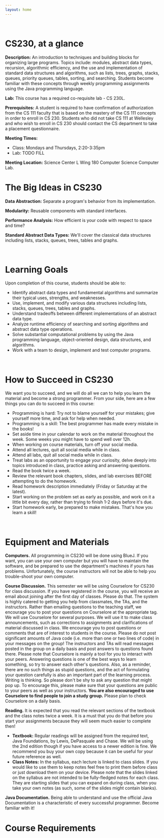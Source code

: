 ```yaml
---
layout: home
---
```



<br/>


# CS230, at a glance

**Description:** An introduction to techniques and building blocks for organizing large programs. Topics include: modules, abstract data types, recursion, algorithmic efficiency, and the use and implementation of standard data structures and algorithms, such as lists, trees, graphs, stacks, queues, priority queues, tables, sorting, and searching. Students become familiar with these concepts through weekly programming assignments using the Java programming language. 

**Lab:** This course has a required co-requisite lab - CS 230L.

**Prerequisites:** A student is required to have confirmation of authorization from the CS 111 faculty that is based on the mastery of the CS 111 concepts in order to enroll in CS 230. Students who did not take CS 111 at Wellesley and who wish to enroll in CS 230 should contact the CS department to take a placement questionnaire.

**Meeting Times:**
* Class: Mondays and Thursdays, 2:20-3:35pm
* Lab: TODO FILL

**Meeting Location:** Science Center L Wing 180 Computer Science Computer Lab.





# The Big Ideas in CS230

**Data Abstraction:** Separate a program's behavior from its implementation.

**Modularity:** Reusable components with standard interfaces.

**Performance Analysis:** How efficient is your code with respect to space and time?

**Standard Abstract Data Types:** We'll cover the classical data structures including lists, stacks, queues, trees, tables and graphs.

<br/>

# Learning Goals

Upon completion of this course, students should be able to:

* Identify abstract data types and fundamental algorithms and summarize their typical uses, strengths, and weaknesses.
* Use, implement, and modify various data structures including lists, stacks, queues, trees, tables and graphs.
* Understand tradeoffs between different implementations of an abstract data type.
* Analyze runtime efficiency of searching and sorting algorithms and abstract data type operations.
* Solve substantial computational problems by using the Java programming language, object-oriented design, data structures, and algorithms.  
* Work with a team to design, implement and test computer programs.


<br/>


# How to Succeed in CS230

We want you to succeed, and we will do all we can to help you learn the material and become a strong programmer. From your side, here are a few things you can do to succeed in this course:

* Programming is hard: Try not to blame yourself for your mistakes; give yourself more time, and ask for help when needed.
* Programming is a skill: The best programmer has made every mistake in the books!
* Set aside time in your calendar to work on the material throughout the week. Some weeks you might have to spend well over 12h.
* When working on course materials, turn off your social media.
* Attend all lectures, quit all social media while in class.
* Attend all labs, quit all social media while in class.
* Treat labs as an opportunity to engage your curiosity, delve deeply into topics introduced in class, practice asking and answering questions.
* Read the book twice a week.
* Review the relevant book chapters, slides, and lab exercises BEFORE attempting to do the homework.
* Read homework description immediately (Friday or Saturday at the latest).
* Start working on the problem set as early as possible, and work on it a little bit every day, rather than trying to finish 1-2 days before it's due.
* Start homework early, be prepared to make mistakes. That's how you learn a skill!


<br/>


# Equipment and Materials

**Computers.** All programming in CS230 will be done using BlueJ. If you want, you can use your own computer but you will have to maintain the software, and be prepared to use the department's machines if yours has problems. Unfortunately, the course instructors will not be able to help you trouble-shoot your own computer.

**Course Discussion.** This semester we will be using Courselore for CS230 for class discussion. If you have registered in the course, you will receive an email about joining after the first day of classes. Please do that. The system is highly catered to getting you help from classmates, the TAs, and the instructors. Rather than emailing questions to the teaching staff, we encourage you to post your questions on Courselore at the appropriate tag. We will use Courselore for several purposes. We will use it to make class announcements, such as corrections to assignments and clarifications of material discussed in class. We encourage you to post questions or comments that are of interest to students in the course. Please do not post significant amounts of Java code (i.e. more than one or two lines of code) in your messages on the group! The instructors and TAs will read messages posted in the group on a daily basis and post answers to questions found there. Please note that Courselore is mainly a tool for you to interact with your peers. Answering questions is one of the best ways to learn something, so try to answer each other's questions. Also, as a reminder, there are no such things as stupid questions, and the act of formulating your question carefully is also an important part of the learning process. Writing is thinking. So please don't be shy to ask any question that might pop up. To encourage this, please make sure that your questions are public to your peers as well as your instructors. **You are also encouraged to use Courselore to find people to join a study group.** Please plan to check Courselore on a daily basis.


**Reading.** It is expected that you read the relevant sections of the textbook and the class notes twice a week. It is a must that you do that before you start your assignments because they will seem much easier to complete then!
* **Textbook:** Regular readings will be assigned from the required text, Java Foundations, by Lewis, DePasquale and Chase. We will be using the 2nd edition though if you have access to a newer edition is fine. We recommend you buy your own copy because it can be useful for your future reference as well.
* **Class Notes:** In the syllabus, each lecture is linked to class slides. If you would like to use them to keep notes feel free to print them before class or just download them on your device. Please note that the slides linked on the syllabus are not intended to be fully-fledged notes for each class. They are starting slides that you can expand on during class, when you take your own notes (as such, some of the slides might contain blanks).

**Java Documentation.** Being able to understand and use the official Java Documentation is a characteristic of every successful programmer. Become familiar with it!



# Course Requirements

